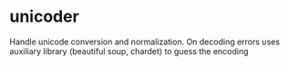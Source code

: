 unicoder
========

Handle unicode conversion and normalization. On decoding errors uses auxiliary library (beautiful soup, chardet) to guess the encoding

